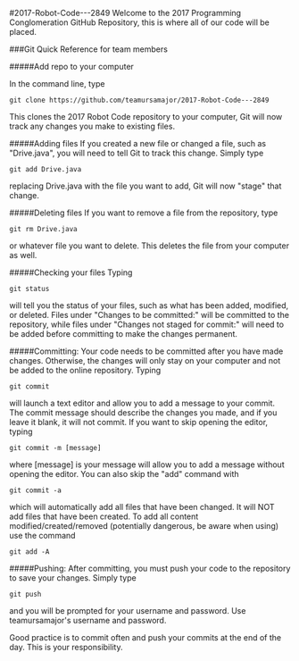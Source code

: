 #2017-Robot-Code---2849
Welcome to the 2017 Programming Conglomeration GitHub Repository, this is where all of our code will be placed.

###Git Quick Reference for team members

#####Add repo to your computer

In the command line, type 
    
    git clone https://github.com/teamursamajor/2017-Robot-Code---2849

This clones the 2017 Robot Code repository to your computer, Git will now track any changes you make to existing files.

#####Adding files
If you created a new file or changed a file, such as "Drive.java", you will need to tell Git to track this change.
Simply type 

    git add Drive.java

replacing Drive.java with the file you want to add, Git will now "stage" that change.

#####Deleting files
If you want to remove a file from the repository, type 

    git rm Drive.java
    
or whatever file you want to delete. This deletes the file from your computer as well.

#####Checking your files
Typing 
    
    git status
    
will tell you the status of your files, such as what has been added, modified, or deleted.
Files under "Changes to be committed:" will be committed to the repository, while files under "Changes not staged for commit:" will need to be added before committing to make the changes permanent.

#####Committing:
Your code needs to be committed after you have made changes. Otherwise, the changes will only stay on your computer and not be added to the online repository.
Typing 

    git commit
    
will launch a text editor and allow you to add a message to your commit. The commit message should describe the changes you made, and if you leave it blank, it will not commit.
If you want to skip opening the editor, typing 

    git commit -m [message]
    
where [message] is your message will allow you to add a message without opening the editor.
You can also skip the "add" command with 

    git commit -a
    
which will automatically add all files that have been changed. It will NOT add files that have been created. To add all content modified/created/removed (potentially dangerous, be aware when using) use the command

    git add -A

#####Pushing:
After committing, you must push your code to the repository to save your changes. Simply type 
    
    git push
    
and you will be prompted for your username and password. Use teamursamajor's username and password.

Good practice is to commit often and push your commits at the end of the day. This is your responsibility.

